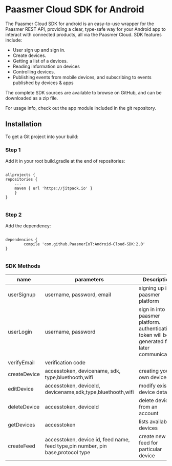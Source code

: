 # Paasmer Cloud SDK for Android

The Paasmer Cloud SDK  for android is an easy-to-use wrapper for the Paasmer REST API, providing a clear, type-safe way for your Android app to interact with connected products, all via the Paasmer Cloud.
SDK features include:
- User sign up and sign in.
- Create devices.
- Getting a list of a devices.
- Reading information on devices
- Controlling devices.
- Publishing events from mobile devices, and subscribing to events published by devices & apps

The complete SDK sources are available to browse on GitHub, and can be downloaded as a zip file.

For usage info, check out the app module included in the git repository.

## Installation
  To get a Git project into your build:
### Step 1
Add it in your root build.gradle at the end of repositories:
```

allprojects {
repositories {
	...
	maven { url 'https://jitpack.io' }
	}
}
	
```
	
### Step 2

Add the dependency:
	
```

dependencies {
        compile 'com.github.PaasmerIoT:Android-Cloud-SDK:2.0'
}
	
```

### SDK Methods
| name | parameters | Description |
| --- | --- | --- |
| userSignup | username, password, email | signing up into paasmer platform |
| userLogin | username, password | sign in into paasmer platform. authentication token will be generated for later communication |
| verifyEmail | verification code |  |
| createDevice | accesstoken, devicename, sdk, type,bluethooth,wifi | creating your own device |
| editDevice | accesstoken, deviceId, devicename,sdk,type,bluethooth,wifi | modify existing device details |
| deleteDevice | accesstoken, deviceId | delete device from an account |
| getDevices | accesstoken | lists available devices |
| createFeed | accesstoken, device id, feed name, feed type,pin number, pin base,protocol type | create new feed for particular device |



